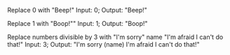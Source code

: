 Replace 0 with "Beep!"
Input: 0; Output: "Beep!"

Replace 1 with "Boop!""
Input: 1; Output: "Boop!"

Replace numbers divisible by 3 with "I'm sorry" name "I'm afraid I can't do that!"
Input: 3; Output: "I'm sorry (name) I'm afraid I can't do that!"

